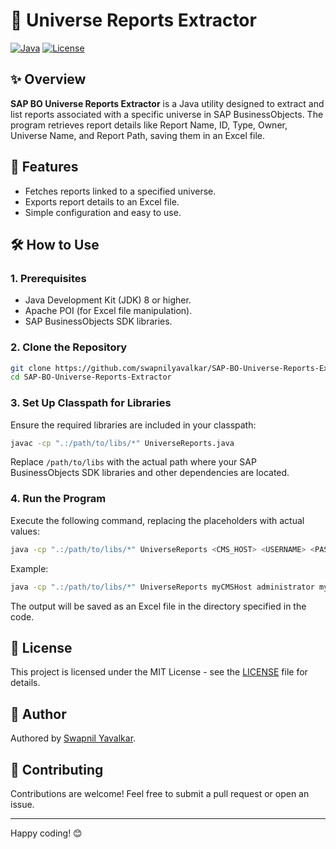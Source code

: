 # 🌟 Universe Reports Extractor

[![Java](https://img.shields.io/badge/Java-ED8B00?style=for-the-badge&logo=java&logoColor=white)](https://www.java.com/) [![License](https://img.shields.io/badge/License-MIT-blue.svg)](LICENSE)

## ✨ Overview

**SAP BO Universe Reports Extractor** is a Java utility designed to extract and list reports associated with a specific universe in SAP BusinessObjects. The program retrieves report details like Report Name, ID, Type, Owner, Universe Name, and Report Path, saving them in an Excel file.

## 🚀 Features

- Fetches reports linked to a specified universe.
- Exports report details to an Excel file.
- Simple configuration and easy to use.

## 🛠️ How to Use

### 1. Prerequisites

- Java Development Kit (JDK) 8 or higher.
- Apache POI (for Excel file manipulation).
- SAP BusinessObjects SDK libraries.

### 2. Clone the Repository

```bash
git clone https://github.com/swapnilyavalkar/SAP-BO-Universe-Reports-Extractor.git
cd SAP-BO-Universe-Reports-Extractor
```

### 3. Set Up Classpath for Libraries

Ensure the required libraries are included in your classpath:

```bash
javac -cp ".:/path/to/libs/*" UniverseReports.java
```

Replace `/path/to/libs` with the actual path where your SAP BusinessObjects SDK libraries and other dependencies are located.

### 4. Run the Program

Execute the following command, replacing the placeholders with actual values:

```bash
java -cp ".:/path/to/libs/*" UniverseReports <CMS_HOST> <USERNAME> <PASSWORD> <UNIVERSE_SI_ID>
```

Example:

```bash
java -cp ".:/path/to/libs/*" UniverseReports myCMSHost administrator myPassword 12345
```

The output will be saved as an Excel file in the directory specified in the code.

## 📄 License

This project is licensed under the MIT License - see the [LICENSE](LICENSE) file for details.

## 👤 Author

Authored by [Swapnil Yavalkar](https://github.com/swapnilyavalkar).

## 🌟 Contributing

Contributions are welcome! Feel free to submit a pull request or open an issue.

---

Happy coding! 😊